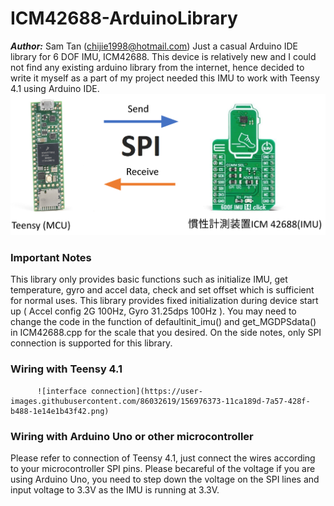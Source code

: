 # ICM42688-ArduinoLibrary
***Author:*** Sam Tan (chijie1998@hotmail.com)
Just a casual Arduino IDE library for 6 DOF IMU, ICM42688.
This device is relatively new and I could not find any existing arduino library from the internet, hence decided to write it myself as a part of my project needed this IMU to work with Teensy 4.1 using Arduino IDE.
![alt text](docs/images/spi.png)

### Important Notes
This library only provides basic functions such as initialize IMU, get temperature, gyro and accel data, check and set offset which is sufficient for normal uses. 
This library provides fixed initialization during device start up ( Accel config 2G 100Hz, Gyro 31.25dps 100Hz ). You may need to change the code in the function of defaultinit_imu() and get_MGDPSdata() in ICM42688.cpp for the scale that you desired. On the side notes, only SPI connection is supported for this library.

### Wiring with Teensy 4.1 
          ![interface connection](https://user-images.githubusercontent.com/86032619/156976373-11ca189d-7a57-428f-b488-1e14e1b43f42.png)
          
### Wiring with Arduino Uno or other microcontroller
Please refer to connection of Teensy 4.1, just connect the wires according to your microcontroller SPI pins. Please becareful of the voltage if you are using Arduino Uno, you need to step down the voltage on the SPI lines and input voltage to 3.3V as the IMU is running at 3.3V. 
